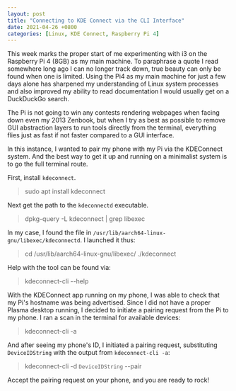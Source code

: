```yaml
---
layout: post
title: "Connecting to KDE Connect via the CLI Interface"
date: 2021-04-26 +0800
categories: [Linux, KDE Connect, Raspberry Pi 4]
---
```


This week marks the proper start of me experimenting with i3 on the Raspberry Pi 4 (8GB) as my main machine. To paraphrase a quote I read somewhere long ago I can no longer track down, true beauty can only be found when one is limited. Using the Pi4 as my main machine for just a few days alone has sharpened my understanding of Linux system processes and also improved my ability to read documentation I would usually get on a DuckDuckGo search.

The Pi is not going to win any contests rendering webpages when facing down even my 2013 Zenbook, but when I try as best as possible to remove GUI abstraction layers to run tools directly from the terminal, everything flies just as fast if not faster compared to a GUI interface.

In this instance, I wanted to pair my phone with my Pi via the KDEConnect system. And the best way to get it up and running on a minimalist system is to go the full terminal route.

First, install `kdeconnect`.

> sudo apt install kdeconnect

Next get the path to the `kdeconnectd` executable.

> dpkg-query -L kdeconnect | grep libexec

In my case, I found the file in `/usr/lib/aarch64-linux-gnu/libexec/kdeconnectd`. I launched it thus:

> cd /usr/lib/aarch64-linux-gnu/libexec/
> ./kdeconnect

Help with the tool can be found via:

> kdeconnect-cli --help

With the KDEConnect app running on my phone, I was able to check that my Pi's hostname was being advertised. Since I did not have a proper Plasma desktop running, I decided to initiate a pairing request from the Pi to my phone. I ran a scan in the terminal for available devices:

> kdeconnect-cli -a

And after seeing my phone's ID, I initiated a pairing request, substituting `DeviceIDString` with the output from `kdeconnect-cli -a`:

> kdeconnect-cli -d `DeviceIDString` --pair

Accept the pairing request on your phone, and you are ready to rock!
